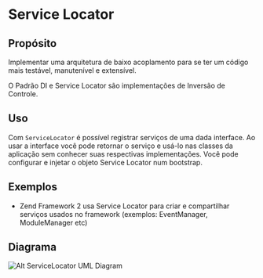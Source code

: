 # Service Locator

## Propósito

Implementar uma arquitetura de baixo acoplamento para se ter um código mais 
testável, manutenível e extensível.

O Padrão DI e Service Locator são implementações de Inversão de Controle.

## Uso

Com `ServiceLocator` é possível registrar serviços de uma dada interface. Ao usar 
a interface você pode retornar o serviço e usá-lo nas classes da aplicação sem 
conhecer suas respectivas implementações. Você pode configurar e injetar o objeto 
Service Locator num bootstrap.

## Exemplos

* Zend Framework 2 usa Service Locator para criar e compartilhar serviços usados 
no framework (exemplos: EventManager, ModuleManager etc)

## Diagrama

![Alt ServiceLocator UML Diagram](uml/uml.png)
